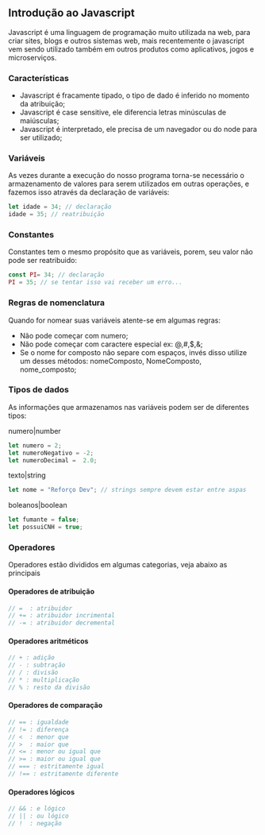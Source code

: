 ## Introdução ao Javascript

Javascript é uma linguagem de programação muito utilizada na web, para criar sites, blogs e outros sistemas web, mais recentemente o javascript vem sendo utilizado também em outros produtos como aplicativos, jogos e microserviços.

### Características

- Javascript é fracamente tipado, o tipo de dado é inferido no momento da atribuição;
- Javascript é case sensitive, ele diferencia letras minúsculas de maiúsculas;
- Javascript é interpretado, ele precisa de um navegador ou do node para ser utilizado;

### Variáveis

As vezes durante a execução do nosso programa torna-se necessário o armazenamento de valores para serem utilizados em outras operações, e fazemos isso através da declaração de variáveis:

```javascript
let idade = 34; // declaração
idade = 35; // reatribuição
```

### Constantes

Constantes tem o mesmo propósito que as variáveis, porem, seu valor não pode ser reatribuido:

```javascript
const PI= 34; // declaração
PI = 35; // se tentar isso vai receber um erro...
```

### Regras de nomenclatura

Quando for nomear suas variáveis atente-se em algumas regras:
- Não pode começar com numero;
- Não pode começar com caractere especial ex: @,#,$,&;
- Se o nome for composto não separe com espaços, invés disso utilize um desses métodos: nomeComposto, NomeComposto, nome_composto;

### Tipos de dados

As informações que armazenamos nas variáveis podem ser de diferentes tipos:

numero|number
```javascript
let numero = 2; 
let numeroNegativo = -2; 
let numeroDecimal =  2.0;
```

texto|string
```javascript
let nome = "Reforço Dev"; // strings sempre devem estar entre aspas
```

boleanos|boolean
```javascript
let fumante = false;
let possuiCNH = true;
```

### Operadores

Operadores estão divididos em algumas categorias, veja abaixo as principais

#### Operadores de atribuição

```javascript
// =  : atribuidor
// += : atribuidor incrimental
// -= : atribuidor decremental
```

#### Operadores aritméticos

```javascript
// + : adição
// - : subtração
// / : divisão
// * : multiplicação
// % : resto da divisão
```

#### Operadores de comparação

```javascript
// == : igualdade
// != : diferença
// <  : menor que
// >  : maior que
// <= : menor ou igual que
// >= : maior ou igual que
// === : estritamente igual
// !== : estritamente diferente
```

#### Operadores lógicos

```javascript
// && : e lógico
// || : ou lógico
// !  : negação
```
